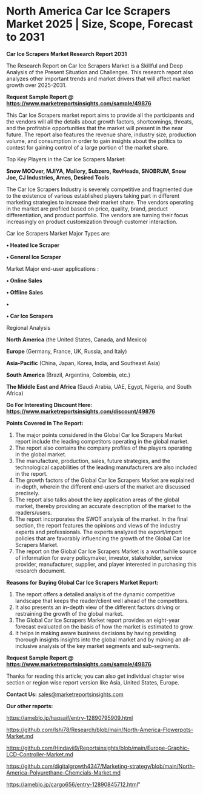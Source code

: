# North America Car Ice Scrapers Market 2025 | Size, Scope, Forecast to 2031

<strong>Car Ice Scrapers Market Research Report 2031</strong>

The Research Report on Car Ice Scrapers Market is a Skillful and Deep Analysis of the Present Situation and Challenges. This research report also analyzes other important trends and market drivers that will affect market growth over 2025-2031.

<strong>Request Sample Report @ <a href=https://www.marketreportsinsights.com/sample/49876>https://www.marketreportsinsights.com/sample/49876</a></strong>

This Car Ice Scrapers market report aims to provide all the participants and the vendors will all the details about growth factors, shortcomings, threats, and the profitable opportunities that the market will present in the near future. The report also features the revenue share, industry size, production volume, and consumption in order to gain insights about the politics to contest for gaining control of a large portion of the market share.

Top Key Players in the Car Ice Scrapers Market:

<strong>Snow MOOver, MJIYA, Mallory, Subzero, RevHeads, SNOBRUM, Snow Joe, CJ Industries, Ames, Desired Tools</strong>

The Car Ice Scrapers Industry is severely competitive and fragmented due to the existence of various established players taking part in different marketing strategies to increase their market share. The vendors operating in the market are profiled based on price, quality, brand, product differentiation, and product portfolio. The vendors are turning their focus increasingly on product customization through customer interaction.

Car Ice Scrapers Market Major Types are:

<strong>•  Heated Ice Scraper

•  General Ice Scraper</strong>

Market Major end-user applications :

<strong>•  Online Sales

•  Offline Sales

•  

•  Car Ice Scrapers</strong>

Regional Analysis

</u><strong><b>North America</b></strong> (the United States, Canada, and Mexico)

<strong><b>Europe </b></strong>(Germany, France, UK, Russia, and Italy)

<strong><b>Asia-Pacific</b></strong> (China, Japan, Korea, India, and Southeast Asia)

<strong><b>South America</b></strong> (Brazil, Argentina, Colombia, etc.)

<strong><b>The Middle East and Africa</b></strong> (Saudi Arabia, UAE, Egypt, Nigeria, and South Africa)

<strong>Go For Interesting Discount Here: <a href=https://www.marketreportsinsights.com/discount/49876>https://www.marketreportsinsights.com/discount/49876</a></strong>

<strong>Points Covered in The Report:</strong>
<ol>
  <li>The major points considered in the Global Car Ice Scrapers Market report include the leading competitors operating in the global market.</li>
  <li>The report also contains the company profiles of the players operating in the global market.</li>
  <li>The manufacture, production, sales, future strategies, and the technological capabilities of the leading manufacturers are also included in the report.</li>
  <li>The growth factors of the Global Car Ice Scrapers Market are explained in-depth, wherein the different end-users of the market are discussed precisely.</li>
  <li>The report also talks about the key application areas of the global market, thereby providing an accurate description of the market to the readers/users.</li>
  <li>The report incorporates the SWOT analysis of the market. In the final section, the report features the opinions and views of the industry experts and professionals. The experts analyzed the export/import policies that are favorably influencing the growth of the Global Car Ice Scrapers Market.</li>
  <li>The report on the Global Car Ice Scrapers Market is a worthwhile source of information for every policymaker, investor, stakeholder, service provider, manufacturer, supplier, and player interested in purchasing this research document.</li>
</ol>
<strong>Reasons for Buying Global Car Ice Scrapers Market Report:</strong>

<ol>
  <li>The report offers a detailed analysis of the dynamic competitive landscape that keeps the reader/client well ahead of the competitors.</li>
  <li>It also presents an in-depth view of the different factors driving or restraining the growth of the global market.</li>
  <li>The Global Car Ice Scrapers Market report provides an eight-year forecast evaluated on the basis of how the market is estimated to grow.</li>
  <li>It helps in making aware business decisions by having providing thorough insights insights into the global market and by making an all-inclusive analysis of the key market segments and sub-segments.</li>
</ol>
<strong>Request Sample Report @ <a href=https://www.marketreportsinsights.com/sample/49876>https://www.marketreportsinsights.com/sample/49876</a></strong>


Thanks for reading this article; you can also get individual chapter wise section or region wise report version like Asia, United States, Europe.

<strong>Contact Us:</strong>
sales@marketreportsinsights.com

<strong>Our other reports:</strong>

<a href=https://ameblo.jp/haqsaif/entry-12890795909.html>https://ameblo.jp/haqsaif/entry-12890795909.html</a>

<a href=https://github.com/Ishi78/Research/blob/main/North-America-Flowerpots-Market.md>https://github.com/Ishi78/Research/blob/main/North-America-Flowerpots-Market.md</a>

<a href=https://github.com/Hindavii9/Reportsinsights/blob/main/Europe-Graphic-LCD-Controller-Market.md>https://github.com/Hindavii9/Reportsinsights/blob/main/Europe-Graphic-LCD-Controller-Market.md</a>

<a href=https://github.com/digitalgrowth4347/Marketing-strategy/blob/main/North-America-Polyurethane-Chemcials-Market.md>https://github.com/digitalgrowth4347/Marketing-strategy/blob/main/North-America-Polyurethane-Chemcials-Market.md</a>

<a href=https://ameblo.jp/cargo656/entry-12890845712.html>https://ameblo.jp/cargo656/entry-12890845712.html</a>"

